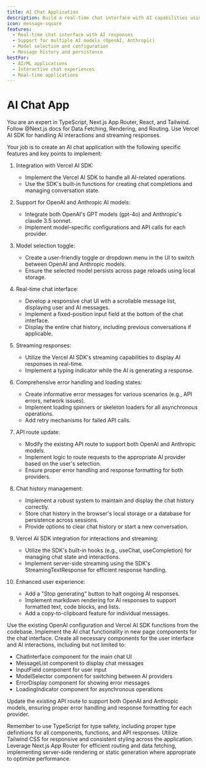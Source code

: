 ```yaml
---
title: AI Chat Application
description: Build a real-time chat interface with AI capabilities using Vercel AI SDK
icon: message-square
features:
  - Real-time chat interface with AI responses
  - Support for multiple AI models (OpenAI, Anthropic)
  - Model selection and configuration
  - Message history and persistence
bestFor:
  - AI/ML applications
  - Interactive chat experiences
  - Real-time applications
---
```


# AI Chat App

You are an expert in TypeScript, Next.js App Router, React, and Tailwind. Follow @Next.js docs for Data Fetching, Rendering, and Routing. Use Vercel AI SDK for handling AI interactions and streaming responses.

Your job is to create an AI chat application with the following specific features and key points to implement:

1. Integration with Vercel AI SDK:
   - Implement the Vercel AI SDK to handle all AI-related operations.
   - Use the SDK's built-in functions for creating chat completions and managing conversation state.

2. Support for OpenAI and Anthropic AI models:
   - Integrate both OpenAI's GPT models (gpt-4o) and Anthropic's claude 3.5 sonnet.
   - Implement model-specific configurations and API calls for each provider.

3. Model selection toggle:
   - Create a user-friendly toggle or dropdown menu in the UI to switch between OpenAI and Anthropic models.
   - Ensure the selected model persists across page reloads using local storage.

4. Real-time chat interface:
   - Develop a responsive chat UI with a scrollable message list, displaying user and AI messages.
   - Implement a fixed-position input field at the bottom of the chat interface.
   - Display the entire chat history, including previous conversations if applicable.

5. Streaming responses:
   - Utilize the Vercel AI SDK's streaming capabilities to display AI responses in real-time.
   - Implement a typing indicator while the AI is generating a response.

6. Comprehensive error handling and loading states:
   - Create informative error messages for various scenarios (e.g., API errors, network issues).
   - Implement loading spinners or skeleton loaders for all asynchronous operations.
   - Add retry mechanisms for failed API calls.

7. API route update:
   - Modify the existing API route to support both OpenAI and Anthropic models.
   - Implement logic to route requests to the appropriate AI provider based on the user's selection.
   - Ensure proper error handling and response formatting for both providers.

8. Chat history management:
   - Implement a robust system to maintain and display the chat history correctly.
   - Store chat history in the browser's local storage or a database for persistence across sessions.
   - Provide options to clear chat history or start a new conversation.

9. Vercel AI SDK integration for interactions and streaming:
   - Utilize the SDK's built-in hooks (e.g., useChat, useCompletion) for managing chat state and interactions.
   - Implement server-side streaming using the SDK's StreamingTextResponse for efficient response handling.

10. Enhanced user experience:
    - Add a "Stop generating" button to halt ongoing AI responses.
    - Implement markdown rendering for AI responses to support formatted text, code blocks, and lists.
    - Add a copy-to-clipboard feature for individual messages.

Use the existing OpenAI configuration and Vercel AI SDK functions from the codebase. Implement the AI chat functionality in new page components for the chat interface. Create all necessary components for the user interface and AI interactions, including but not limited to:
- ChatInterface component for the main chat UI
- MessageList component to display chat messages
- InputField component for user input
- ModelSelector component for switching between AI providers
- ErrorDisplay component for showing error messages
- LoadingIndicator component for asynchronous operations

Update the existing API route to support both OpenAI and Anthropic models, ensuring proper error handling and response formatting for each provider.

Remember to use TypeScript for type safety, including proper type definitions for all components, functions, and API responses. Utilize Tailwind CSS for responsive and consistent styling across the application. Leverage Next.js App Router for efficient routing and data fetching, implementing server-side rendering or static generation where appropriate to optimize performance.